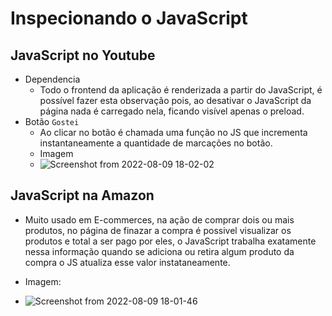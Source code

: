 # Inspecionando o JavaScript
## JavaScript no Youtube
- Dependencia
    -  Todo o frontend da aplicação é renderizada a partir do JavaScript, é possível fazer esta observação pois, ao desativar o JavaScript da página nada é carregado nela, ficando visível apenas o preload.
- Botão `Gostei`
    - Ao clicar no botão é chamada uma função no JS que incrementa instantaneamente a quantidade de marcações no botão.
    - Imagem
    - ![Screenshot from 2022-08-09 18-02-02](https://user-images.githubusercontent.com/92001463/183761219-56dca18d-57f2-4899-a489-33047e87f16a.png)


    

## JavaScript na Amazon
- Muito usado em E-commerces, na ação de comprar dois ou mais produtos, no página de finazar a compra é possivel visualizar os produtos e total a ser pago por eles, o JavaScript trabalha exatamente nessa informação quando se adiciona ou retira algum produto da compra o JS atualiza esse valor instataneamente.

- Imagem:
- ![Screenshot from 2022-08-09 18-01-46](https://user-images.githubusercontent.com/92001463/183761131-d60a6338-046f-488a-9c22-e8913b7f1592.png)
